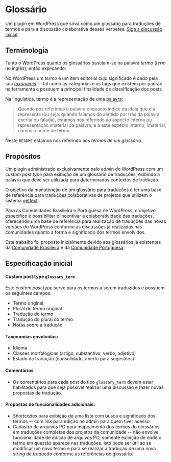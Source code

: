 # Glossário

Um plugin em WordPress que sirva como um glossário para traduções de termos e
para a discussão colaborativa desses verbetes. [Siga a discussão
inicial](http://participe.wp-brasil.org/2013/12/13/pessoal-voces-que-estao-nessa-vibe-de-fazer/).

## Terminologia

Tanto o WordPress quanto os glossários baseiam-se na palavra _termo_ (_term_ no
inglês), então explicando:

No WordPress um _termo_ é um item editorial cujo significado é dado pela sua
[_taxonomia_](http://codex.wordpress.org/WordPress_Taxonomy) -- tal como as
categorias e as tags que existem por padrão na ferramenta e possuem a principal
finalidade de classificação dos posts.

Na linguística, termo é a representação de uma
[palavra](http://pt.wikipedia.org/wiki/Palavra):

> Quando nos referimos à palavra enquanto índice da ideia que ela representa
> (ou seja: quando falamos do sentido por trás da palavra escrita ou falada),
> estamos nos referindo ao aspecto interno ou representação imaterial da
> palavra, e a este aspecto interno, imaterial, damos o nome de termo.

Neste `README` estamos nos referindo aos _termos de um glossário_.

## Propósitos

Um plugin administrado exclusivamente pelo admin do WordPress com um _custom
post type_ para exibição de um glossário de traduções, exibindo a palavra que
deve ser utilizada para determinados contextos de tradução.

O objetivo da manutenção de um glossário para traduções é ter uma base de
referência para traduções colaborativas de projetos que utilizem o sistema
[gettext](http://www.gnu.org/software/gettext/).

Para as Comunidades Brasileira e Portuguesa de WordPress, o objetivo específico
é possibilitar e incentivar a colaboratividade das traduções, oferecendo uma
base de referência para realização de traduções das novas versões do WordPress
conforme as discussões já realizadas nas comunidades quanto à forma e
significado dos termos envolvidos.

Este trabalho foi proposto inicialmente devido aos glossários já existentes da
[Comunidade Brasileira](http://wp-brasil.org/glossario/) e da [Comunidade
Portuguesa](http://palheta.wp-portugal.com/glossario-ingles-portugues-pos-acordo-ortografico-draft/).

## Especificação inicial

#### Custom post type `glossary_term`

Este _custom post type_ serve para os termos a serem traduzidos e possuem os
seguintes campos:

* Termo original
* Plural do termo original
* Tradução do termo
* Tradução do plural do termo
* Notas sobre a tradução

#### Taxonomias envolvidas:

* Idioma
* Classes morfológicas (artigo, substantivo, verbo, adjetivo)
* Estado da tradução (consolidado, aberto para sugestões)

#### Comentários

* Os comentários para cada post do tipo `glossary_term` devem estar habilitados
  para que seja possível realizar uma discussão e fazer novas propostas de
  tradução.

#### Propostas de funcionalidades adicionais:

* Shortcodes para exibição de uma lista com busca e significado dos termos --
  com link para edição no admin para quem tiver acesso
* Cadastro de arquivos PO para mapeamento dos termos do glossários em traduções
  completas dos projetos da comunidade -- não envolve funcionalidade de edição
  de arquivos PO, somente exibição de onde o termo em questão aparece nas
  traduções. Isto pode ser útil ao se modificar um novo termo e para se
  realizar a tradução de uma nova _string de tradução_ conforme as referências
  do glossário.
